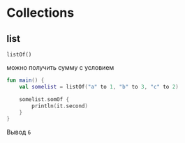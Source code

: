 # Collections

## list

`listOf()`

можно получить сумму с условием 

```kotlin
fun main() {
    val somelist = listOf("a" to 1, "b" to 3, "c" to 2)

    somelist.somOf {
        println(it.second)
    }
}
```
Вывод
`6`
